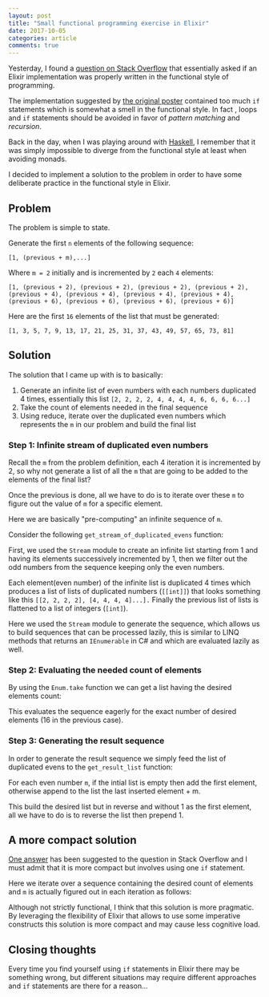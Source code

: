 ```yaml
---
layout: post
title: "Small functional programming exercise in Elixir"
date: 2017-10-05
categories: article
comments: true
---
```


Yesterday, I found a [question on Stack Overflow](https://stackoverflow.com/questions/46553433/how-do-i-think-of-this-sequence-generator-in-elixir) that essentially asked if an Elixir implementation was properly written in the functional style of programming.

The implementation suggested by [the original poster](https://stackoverflow.com/users/1870446/konnigun) contained too much `if` statements which is somewhat a smell in the functional style. In fact , loops and `if` statements should be avoided in favor of *pattern matching* and *recursion*.

Back in the day, when I was playing around with [Haskell](https://www.haskell.org/), I remember that it was simply impossible to diverge from the functional style at least when avoiding monads.

I decided to implement a solution to the problem in order to have some deliberate practice in the functional style in Elixir.

## Problem

The problem is simple to state.

Generate the first `n` elements of the following sequence:

`[1, (previous + m),...]` 

Where `m = 2` initially and is incremented by `2` each `4` elements:

`[1, (previous + 2), (previous + 2), (previous + 2), (previous + 2), (previous + 4), (previous + 4), (previous + 4), (previous + 4), (previous + 6), (previous + 6), (previous + 6), (previous + 6)]`

Here are the first `16` elements of the list that must be generated:

`[1, 3, 5, 7, 9, 13, 17, 21, 25, 31, 37, 43, 49, 57, 65, 73, 81]`


## Solution

The solution that I came up with is to basically:

1. Generate an infinite list of even numbers with each numbers duplicated 4 times, essentially this list `[2, 2, 2, 2, 4, 4, 4, 4, 6, 6, 6, 6...]`
2. Take the count of elements needed in the final sequence
3. Using reduce, iterate over the duplicated even numbers which represents the `m` in our problem and build the final list

<script src="https://gist.github.com/MissaouiChedy/90d056d2c8de25c5c7ec4c8a644fafda.js"></script>


### Step 1: Infinite stream of duplicated even numbers

Recall the `m` from the problem definition, each 4 iteration it is incremented by 2, so why not generate a list of all the `m` that are going to be added to the elements of the final list? 

Once the previous is done, all we have to do is to iterate over these `m` to figure out the value of `m` for a specific element.

Here we are basically "pre-computing" an infinite sequence of `m`. 

Consider the following `get_stream_of_duplicated_evens` function:

<script src="https://gist.github.com/MissaouiChedy/9976ccac60fc1a036c838e127f0261ba.js"></script>

First, we used the `Stream` module to create an infinite list starting from 1 and having its elements successively incremented by 1, then we filter out the odd numbers from the sequence keeping only the even numbers.

Each element(even number) of the infinite list is duplicated 4 times which produces a list of lists of duplicated numbers (`[[int]]`) that looks something like this `[[2, 2, 2, 2], [4, 4, 4, 4]...].` Finally the previous list of lists is flattened to a list of integers (`[int]`).

Here we used the `Stream` module to generate the sequence, which allows us to build sequences that can be processed lazily, this is similar to LINQ methods that returns an `IEnumerable` in C# and which are evaluated lazily as well.

### Step 2: Evaluating the needed count of elements

By using the `Enum.take` function we can get a list having the desired elements count:

<script src="https://gist.github.com/MissaouiChedy/50c0845ffef563bd4da5428f93b9cd3a.js"></script>

This evaluates the sequence eagerly for the exact number of desired elements (16 in the previous case).

### Step 3: Generating the result sequence

In order to generate the result sequence we simply feed the list of duplicated evens to the `get_result_list` function:

<script src="https://gist.github.com/MissaouiChedy/9b54192797c4f21f39b9fffc25aabe04.js"></script>

For each even number `m`, if the intial list is empty then add the first element, otherwise append to the list the last inserted element + m.
    
This build the desired list but in reverse and without 1 as the first element, all we have to do is to reverse the list then prepend 1.

## A more compact solution

[One answer](https://stackoverflow.com/a/46553811/1182189) has been suggested to the question in Stack Overflow and I must admit that it is more compact but involves using one `if` statement.

Here we iterate over a sequence containing the desired count of elements and `m` is actually figured out in each iteration as follows:

<script src="https://gist.github.com/MissaouiChedy/a00ad1df1c1921e5117e311526ec7759.js"></script>

Although not strictly functional, I think that this solution is more pragmatic. By leveraging the flexibility of Elixir that allows to use some imperative constructs this solution is more compact and may cause less cognitive load.

## Closing thoughts

Every time you find yourself using `if` statements in Elixir there may be something wrong, but different situations may require different approaches and `if` statements are there for a reason... 
